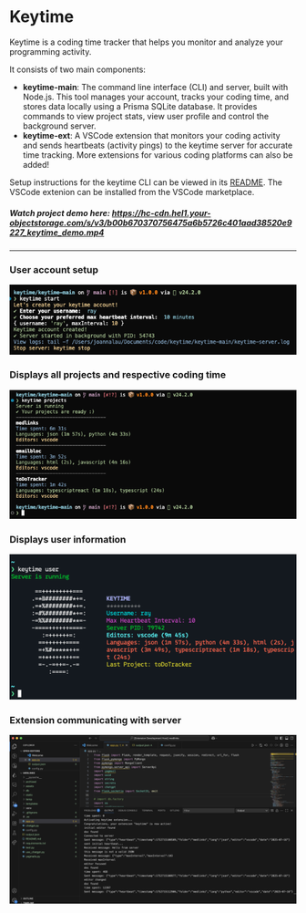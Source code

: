 # Keytime

Keytime is a coding time tracker that helps you monitor and analyze your programming activity.

It consists of two main components:

- **keytime-main**: The command line interface (CLI) and server, built with Node.js. This tool manages your account, tracks your coding time, and stores data locally using a Prisma SQLite database. It provides commands to view project stats, view user profile and control the background server.
- **keytime-ext**: A VSCode extension that monitors your coding activity and sends heartbeats (activity pings) to the keytime server for accurate time tracking. More extensions for various coding platforms can also be added!

Setup instructions for the keytime CLI can be viewed in its [README](keytime-main/README.md). The VSCode extenion can be installed from the VSCode marketplace.

##### Watch project demo here: https://hc-cdn.hel1.your-objectstorage.com/s/v3/b00b670370756475a6b5726c401aad38520e9227_keytime_demo.mp4

---

### User account setup

![Keytime Account Setup](assets/create_account.png)

### Displays all projects and respective coding time

![Keytime](assets/projects.png)

### Displays user information

![Keytime](assets/user.png)

### Extension communicating with server

![Keytime](assets/heartbeats.png)
